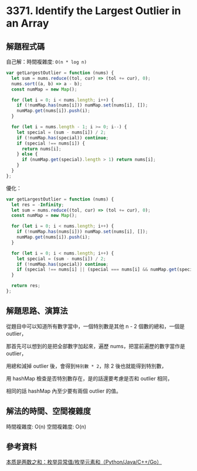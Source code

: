 # 3371. Identify the Largest Outlier in an Array

## 解題程式碼

自己解：時間複雜度: `O(n * log n)`

```javascript
var getLargestOutlier = function (nums) {
  let sum = nums.reduce((tol, cur) => (tol += cur), 0);
  nums.sort((a, b) => a - b);
  const numMap = new Map();

  for (let i = 0; i < nums.length; i++) {
    if (!numMap.has(nums[i])) numMap.set(nums[i], []);
    numMap.get(nums[i]).push(i);
  }

  for (let i = nums.length - 1; i >= 0; i--) {
    let special = (sum - nums[i]) / 2;
    if (!numMap.has(special)) continue;
    if (special !== nums[i]) {
      return nums[i];
    } else {
      if (numMap.get(special).length > 1) return nums[i];
    }
  }
};
```

優化：

```javascript
var getLargestOutlier = function (nums) {
  let res = -Infinity;
  let sum = nums.reduce((tol, cur) => (tol += cur), 0);
  const numMap = new Map();

  for (let i = 0; i < nums.length; i++) {
    if (!numMap.has(nums[i])) numMap.set(nums[i], []);
    numMap.get(nums[i]).push(i);
  }

  for (let i = 0; i < nums.length; i++) {
    let special = (sum - nums[i]) / 2;
    if (!numMap.has(special)) continue;
    if (special !== nums[i] || (special === nums[i] && numMap.get(special).length > 1)) res = Math.max(res, nums[i]);
  }

  return res;
};
```

## 解題思路、演算法

從題目中可以知道所有數字當中，一個特別數是其他 n - 2 個數的總和，一個是 outlier，

那首先可以想到的是把全部數字加起來，遍歷 nums，把當前遍歷的數字當作是 outlier，

用總和減掉 outlier 後，會得到`特別數 * 2`，除 2 後也就能得到特別數，

用 hashMap 檢查是否特別數存在，是的話還要考慮是否和 outlier 相同，

相同的話 hashMap 內至少要有兩個 outlier 的值。

## 解法的時間、空間複雜度

時間複雜度: O(n)
空間複雜度: O(n)

## 參考資料

[本质是两数之和：枚举异常值/枚举元素和（Python/Java/C++/Go）](https://leetcode.cn/problems/identify-the-largest-outlier-in-an-array/solutions/3006328/mei-ju-yi-chang-zhi-pythonjavacgo-by-end-wb3g/)
